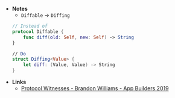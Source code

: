 - **Notes**
	- `Diffable` -> `Diffing`
	```swift
	// Instead of
	protocol Diffable {	
		func diff(old: Self, new: Self) -> String
	}

	// Do 
	struct Diffing<Value> {
		let diff: (Value, Value) -> String
	}
	```
- **Links**
	- [Protocol Witnesses - Brandon Williams - App Builders 2019](https://www.youtube.com/watch?v=3BVkbWXcFS4)
